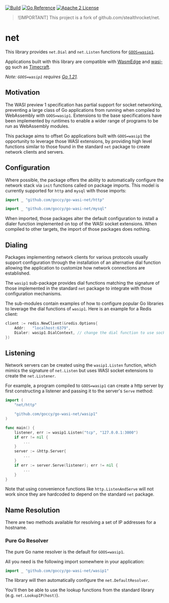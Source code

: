 [![Build](https://github.com/goccy/go-wasi-net/actions/workflows/build.yml/badge.svg)](https://github.com/goccy/go-wasi-net/actions/workflows/build.yml)
[![Go Reference](https://pkg.go.dev/badge/github.com/goccy/go-wasi-net.svg)](https://pkg.go.dev/github.com/goccy/go-wasi-net)
[![Apache 2 License](https://img.shields.io/badge/license-Apache%202-blue.svg)](LICENSE)

> ![IMPORTANT]
> This project is a fork of github.com/stealthrocket/net.

# net

This library provides `net.Dial` and `net.Listen` functions for
[`GOOS=wasip1`][wasip1].

Applications built with this library are compatible with [WasmEdge][wasmedge]
and [wasi-go][wasi-go] such as [Timecraft][timecraft].

[go-121]:    https://go.dev/blog/go1.21
[timecraft]: https://github.com/stealthrocket/timecraft
[wasi-go]:   https://github.com/stealthrocket/wasi-go
[wasip1]:    https://tip.golang.org/doc/go1.21#wasip1
[wasmedge]:  https://github.com/WasmEdge/WasmEdge

_Note: `GOOS=wasip1` requires [Go 1.21][go-121]._

## Motivation

The WASI preview 1 specification has partial support for socket networking,
preventing a large class of Go applications from running when compiled to
WebAssembly with `GOOS=wasip1`. Extensions to the base specifications have been
implemented by runtimes to enable a wider range of programs to be run as
WebAssembly modules.

This package aims to offset Go applications built with `GOOS=wasip1` the
opportunity to leverage those WASI extensions, by providing high level functions
similar to those found in the standard `net` package to create network clients
and servers.

## Configuration

Where possible, the package offers the ability to automatically configure the
network stack via `init` functions called on package imports. This model is
currently supported for `http` and `mysql` with those imports:

```go
import _ "github.com/goccy/go-wasi-net/http"
```
```go
import _ "github.com/goccy/go-wasi-net/mysql"
```

When imported, those packages alter the default configuration to install a
dialer function implemented on top of the WASI socket extensions. When compiled
to other targets, the import of those packages does nothing.

## Dialing

Packages implementing network clients for various protocols usually support
configuration through the installation of an alternative dial function allowing
the application to customize how network connections are established.

The `wasip1` sub-package provides dial functions matching the signature of those
implemented in the standard `net` package to integrate with those configuration
mechanisms.

The sub-modules contain examples of how to configure popular Go libraries to
leverage the dial functions of `wasip1`. Here is an example for a Redis client:

```go
client := redis.NewClient(&redis.Options{
	Addr:   "localhost:6379",
	Dialer: wasip1.DialContext, // change the dial function to use socket extensions
})
```

## Listening

Network servers can be created using the `wasip1.Listen` function, which mimics
the signature of `net.Listen` but uses WASI socket extensions to create the
`net.Listener`.

For example, a program compiled to `GOOS=wasip1` can create a http server by
first constructing a listener and passing it to the server's `Serve` method:

```go
import (
    "net/http"

    "github.com/goccy/go-wasi-net/wasip1"
)

func main() {
    listener, err := wasip1.Listen("tcp", "127.0.0.1:3000")
    if err != nil {
        ...
    }
    server := &http.Server{
        ...
    }
    if err := server.Serve(listener); err != nil {
        ...
    }
}
```

Note that using convenience functions like `http.ListenAndServe` will not
work since they are hardcoded to depend on the standard `net` package.

## Name Resolution

There are two methods available for resolving a set of IP addresses for a
hostname.

### Pure Go Resolver

The pure Go name resolver is the default for `GOOS=wasip1`.

All you need is the following import somewhere in your application:

```go
import _ "github.com/goccy/go-wasi-net/wasip1"
```

The library will then automatically configure the `net.DefaultResolver`.

You'll then be able to use the lookup functions from the standard
library (e.g. `net.LookupIP(host)`).
